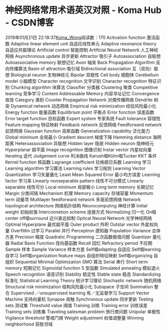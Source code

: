 # 神经网络常用术语英汉对照 - Koma Hub - CSDN博客
2019年01月21日 22:18:37[Koma_Wong](https://me.csdn.net/Rong_Toa)阅读数：170
Activation function 激活函数
Adaptive linear element unit 自适应线性单元
Adaptive resonance theory 自适应共振理论
Artificial control 智能控制
Artificial Neural Network 人工神经网络
Asynchronous update 异步更新
Attractor 吸引子
Autoassociation 自联想
Autoassociative memory 联想记忆
Axon 轴突
Back Propagation Algorithm 反向传播算法
Basin of attraction 吸引域
Bidirectional association 互（双向）联想
Biological neuron 生物神经元
Bipolar 双极性
Cell body 细胞体
Cerebellum model 小脑模型
Character recognition 文字识别
Character recognition 特征识别
Chunking algorithm 块算法
Classifier 分类器
Clustering 聚类
Competitive learning 竞争学习
Content Addressable Memory 内容寻址记忆
Convergence 收敛
Category 类别
Counter Propagation Network 对偶传播网络
Dendrite 树突
Dynamical network 动态网络
Empirical risk minimization 经验风险最小化
Energy function 能量函数
Equilibrium point 平衡点
Error function 误差函数
Error target function 目标函数
Expert system 专家系统
Fault tolerance 容错性
Feature mapping 特征映射
Feedback network 反馈网络
Feedforward network 前馈网络
Gaussian function 高斯函数
Generalization capability 泛化能力
Global minimum 全局最小
Gradient descent 梯度下降
Hamming distance 海明距离
Heteroassociation 异联想
Hidden layer 隐层
Hidden neuron 隐神经元
Hyperplanar 超平面
Image recognition 图像识别
Instar vector 内星权向量
Iterating 迭代
Judgement curve 判决曲线
Karush唱Kühn唱Tucker KKT 条件
Kernel function 核函数
Lagrange coefficient 拉格朗日系数
Learning 学习
Learning algorithm 学习算法
Learning rules 学习规则
Learning Vector Quantization 学习矢量量化
Least Mean Squared Error 最小均方误差
Learning factor 学习率
Linearly nonseparable pattern 线性不可分模式
Linearly separable 线性可分
Local minimum 局部极小
Long term memory 长期记忆
Margin 分类间隔
Mechanism 机理
Memory capacity 存储容量
Momentum term 动量项
Multilayer feedforward network 多层前馈网络
Network topological architecture 网络拓扑结构
Neurocomputing 神经计算
Initial weight 初始权值
Interconnetion scheme 连接方式
Normalizing 归一化
On唱center off唱surround 近兴奋远抑制
Optical Neural Network 光学神经网络
Optimal Hyperplane 最优超平面
Outer product 外积
Outstar vector 外星权向量
Overfittin 过学习
Parallel 并行
Perceptron 感知器
Population Variance 总体方差
Precision 精度
Quadratic Programming 二次函数极值问题
Quantizer 量化器
Radial Basis Function 径向基函数
Recall 回忆
Refractory period 不应期
Sample 样本
Sample Variance 样本方差
Self唱adapting 自适应
Self唱learning 自学习
Self唱organization feature maps 自组织特征映射
Self唱organizing 自组织
Sequential Minimal Optimization SMO 算法
Serial 串行
Short term memory 短期记忆
Sigmoidal function S 型函数
Simulated annealing 模拟退火
Speech recognition 语音识别
Stability 稳定性
Stable state 稳态
Standardizing 标准化
Statistical Learning Theory 统计学习理论
Stochastic network 随机网络
Structural risk minimization 结构风险最小化
Subspace 子空间
Summation 整合
Supervised ／unsupervised learning 有／无监督学习
Support Vector Machine 支持向量机
Synapse 突触
Synchronous update 同步更新
Testing sets 测试集
Threshold value 阈值
Training 训练
Training error 训练误差
Training sets 训练集
Traveling salesman problem 旅行商问题
Unipolar 单极性
Vigilance threshold 警戒门限
Weight adjustment 权值调整量
Winning neighborhood 获胜邻域
